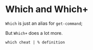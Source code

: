 ﻿# Which and Which+

`Which` is just an alias for `get-command`;

But `Which+` does a lot more.



	which cheat | % definition
